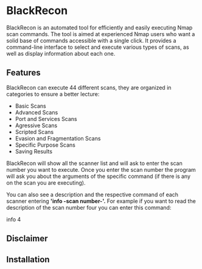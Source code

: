 # BlackRecon

BlackRecon is an automated tool for efficiently and easily executing Nmap scan commands. The tool is aimed at experienced Nmap users who want a solid base of commands accessible with a single click. It provides a command-line interface to select and execute various types of scans, as well as display information about each one.

## Features

BlackRecon can execute 44 different scans, they are organized in categories to ensure a better lecture:

- Basic Scans
- Advanced Scans
- Port and Services Scans
- Agressive Scans
- Scripted Scans
- Evasion and Fragmentation Scans
- Specific Purpose Scans
- Saving Results

BlackRecon will show all the scanner list and will ask to enter the scan number you want to execute. Once you enter the scan number the program will ask you about the arguments of the specific command (if there is any on the scan you are executing).

You can also see a description and the respective command of each scanner entering <b>'info -scan number-'.</b> For example if you want to read the description of the scan number four you can enter this command:

  info 4

## Disclaimer

## Installation
